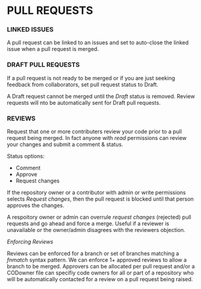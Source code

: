 # PULL REQUESTS

### LINKED ISSUES

A pull request can be linked to an issues and set to auto-close the linked issue when a pull request is merged.

### DRAFT PULL REQUESTS

If a pull request is not ready to be merged or if you are just seeking feedback from collaborators, set pull request status to Draft.

A Draft request cannot be merged until the _Draft_ status is removed. Review requests will nto be automatically sent for Draft pull requests.

### REVIEWS

Request that one or more contributers review your code prior to a pull request being merged. In fact anyone with _read_ permissions can review your changes and submit a comment & status. 

Status options:
* Comment
* Approve
* Request changes

If the repository owner or a contributor with admin or write permissions selects _Request changes_, then the pull request is blocked until that person approves the changes.

A respoitory owner or admin can overrule _request changes_ (rejected) pull requests and go ahead and force a merge. Useful if a reviewer is unavailable or the owner/admin disagrees with the reviewers objection.

*Enforcing Reviews*

Reviews can be enforced for a branch or set of branches matching a _fnmatch_ syntax pattern. We can enforce 1+ approved reviews to allow a branch to be merged. Approvers can be allocated per pull request and/or a CODowner file can specifiy code owners for all or part of a repository who will be automatically contacted for a review on a pull request being raised. 
